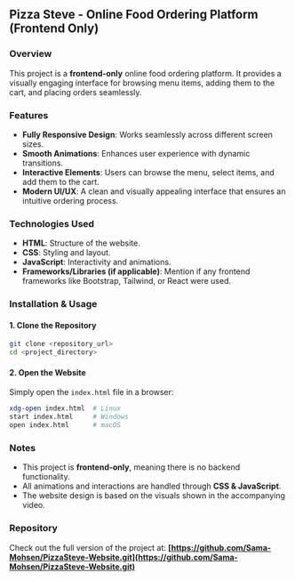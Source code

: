 ## Pizza Steve - Online Food Ordering Platform (Frontend Only)

### Overview
This project is a **frontend-only** online food ordering platform. It provides a visually engaging interface for browsing menu items, adding them to the cart, and placing orders seamlessly.

### Features
- **Fully Responsive Design**: Works seamlessly across different screen sizes.
- **Smooth Animations**: Enhances user experience with dynamic transitions.
- **Interactive Elements**: Users can browse the menu, select items, and add them to the cart.
- **Modern UI/UX**: A clean and visually appealing interface that ensures an intuitive ordering process.

### Technologies Used
- **HTML**: Structure of the website.
- **CSS**: Styling and layout.
- **JavaScript**: Interactivity and animations.
- **Frameworks/Libraries (if applicable)**: Mention if any frontend frameworks like Bootstrap, Tailwind, or React were used.

### Installation & Usage
#### 1. Clone the Repository
```bash
git clone <repository_url>
cd <project_directory>
```

#### 2. Open the Website
Simply open the `index.html` file in a browser:
```bash
xdg-open index.html  # Linux
start index.html     # Windows
open index.html      # macOS
```

### Notes
- This project is **frontend-only**, meaning there is no backend functionality.
- All animations and interactions are handled through **CSS & JavaScript**.
- The website design is based on the visuals shown in the accompanying video.

### Repository
Check out the full version of the project at: **[https://github.com/Sama-Mohsen/PizzaSteve-Website.git](https://github.com/Sama-Mohsen/PizzaSteve-Website.git)**

